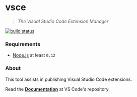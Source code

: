 # vsce
> *The Visual Studio Code Extension Manager*

[![build status](https://travis-ci.org/Microsoft/vscode-vsce.svg?branch=master)](https://travis-ci.org/Microsoft/vscode-vsce)

### Requirements

- [Node.js](https://nodejs.org/en/) at least `0.12`

### About

This tool assists in publishing Visual Studio Code extensions.

Read the [**Documentation**](https://github.com/Microsoft/vscode-docs/blob/master/docs/extensions/publish-extension.md) at VS Code's repository.
